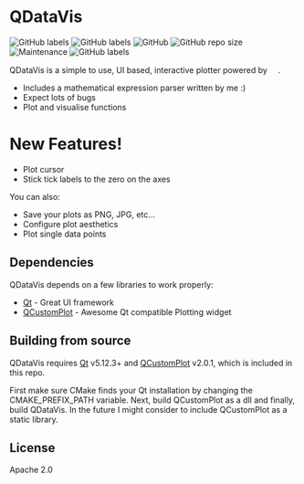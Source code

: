 # QDataVis

![GitHub labels](https://img.shields.io/badge/Version-v1.0.0-blue)
![GitHub labels](https://img.shields.io/badge/Language-C++-orange)
![GitHub](https://img.shields.io/github/license/jondef/QDataVis)
![GitHub repo size](https://img.shields.io/github/repo-size/jondef/QDataVis)
![Maintenance](https://img.shields.io/maintenance/yes/2019)
![GitHub labels](https://img.shields.io/badge/Ask%20me-anything-blue)

QDataVis is a simple to use, UI based, interactive plotter powered by <img src="https://cdn2.hubspot.net/hubfs/149513/Qt2017TemporaryImagesWebsite/qt_logo_with_text_green_rgb.png" height="15"/>.
 
  - Includes a mathematical expression parser written by me :)
  - Expect lots of bugs
  - Plot and visualise functions

# New Features!
  - Plot cursor
  - Stick tick labels to the zero on the axes


You can also:
  - Save your plots as PNG, JPG, etc...
  - Configure plot aesthetics
  - Plot single data points


Dependencies
---------

QDataVis depends on a few libraries to work properly:

* [Qt] - Great UI framework
* [QCustomPlot] - Awesome Qt compatible Plotting widget


Building from source
-------

QDataVis requires [Qt] v5.12.3+ and [QCustomPlot] v2.0.1, which is included in this repo.

First make sure CMake finds your Qt installation by changing the CMAKE_PREFIX_PATH variable. Next, build QCustomPlot
as a dll and finally, build QDataVis. In the future I might consider to include QCustomPlot as a static library.


License
----

Apache 2.0

[//]: # (comment?)
   [Qt]: <https://www.qt.io/>
   [QCustomPlot]: <https://www.qcustomplot.com/>
